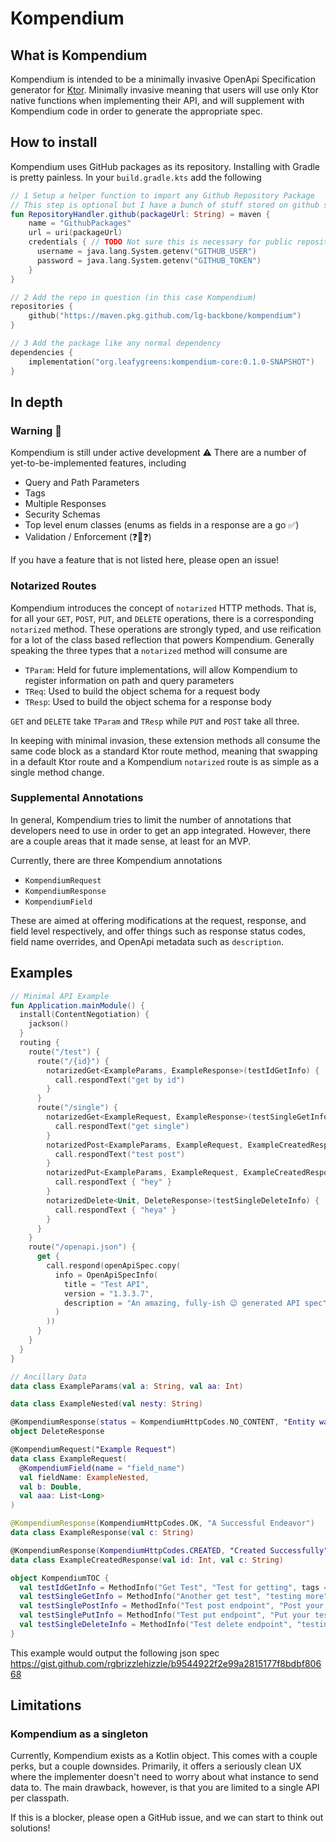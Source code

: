 # Kompendium

## What is Kompendium

Kompendium is intended to be a minimally invasive OpenApi Specification generator for [Ktor](https://ktor.io). 
Minimally invasive meaning that users will use only Ktor native functions when implementing their API, and will 
supplement with Kompendium code in order to generate the appropriate spec. 

## How to install

Kompendium uses GitHub packages as its repository.  Installing with Gradle is pretty painless.  In your `build.gradle.kts`
add the following 

```kotlin
// 1 Setup a helper function to import any Github Repository Package
// This step is optional but I have a bunch of stuff stored on github so I find it useful 😄
fun RepositoryHandler.github(packageUrl: String) = maven { 
    name = "GithubPackages"
    url = uri(packageUrl)
    credentials { // TODO Not sure this is necessary for public repositories?
      username = java.lang.System.getenv("GITHUB_USER")
      password = java.lang.System.getenv("GITHUB_TOKEN")
    } 
}

// 2 Add the repo in question (in this case Kompendium)
repositories {
    github("https://maven.pkg.github.com/lg-backbone/kompendium")
}

// 3 Add the package like any normal dependency
dependencies { 
    implementation("org.leafygreens:kompendium-core:0.1.0-SNAPSHOT")
}

```

## In depth

### Warning 🚨
Kompendium is still under active development ⚠️ There are a number of yet-to-be-implemented features, including 

- Query and Path Parameters
- Tags
- Multiple Responses 
- Security Schemas
- Top level enum classes (enums as fields in a response are a go ✅)
- Validation / Enforcement (❓👀❓)

If you have a feature that is not listed here, please open an issue!

### Notarized Routes 

Kompendium introduces the concept of `notarized` HTTP methods.  That is, for all your `GET`, `POST`, `PUT`, and `DELETE`
operations, there is a corresponding `notarized` method.  These operations are strongly typed, and use reification for 
a lot of the class based reflection that powers Kompendium.  Generally speaking the three types that a `notarized` method
will consume are

- `TParam`: Held for future implementations, will allow Kompendium to register information on path and query parameters
- `TReq`: Used to build the object schema for a request body
- `TResp`: Used to build the object schema for a response body

`GET` and `DELETE` take `TParam` and `TResp` while `PUT` and `POST` take all three.

In keeping with minimal invasion, these extension methods all consume the same code block as a standard Ktor route method,
meaning that swapping in a default Ktor route and a Kompendium `notarized` route is as simple as a single method change.

### Supplemental Annotations

In general, Kompendium tries to limit the number of annotations that developers need to use in order to get an app 
integrated.  However, there are a couple areas that it made sense, at least for an MVP.  

Currently, there are three Kompendium annotations

- `KompendiumRequest`
- `KompendiumResponse`
- `KompendiumField`

These are aimed at offering modifications at the request, response, and field level respectively, and offer things such
as response status codes, field name overrides, and OpenApi metadata such as `description`.

## Examples

```kotlin
// Minimal API Example
fun Application.mainModule() {
  install(ContentNegotiation) {
    jackson()
  }
  routing {
    route("/test") {
      route("/{id}") {
        notarizedGet<ExampleParams, ExampleResponse>(testIdGetInfo) {
          call.respondText("get by id")
        }
      }
      route("/single") {
        notarizedGet<ExampleRequest, ExampleResponse>(testSingleGetInfo) {
          call.respondText("get single")
        }
        notarizedPost<ExampleParams, ExampleRequest, ExampleCreatedResponse>(testSinglePostInfo) {
          call.respondText("test post")
        }
        notarizedPut<ExampleParams, ExampleRequest, ExampleCreatedResponse>(testSinglePutInfo) {
          call.respondText { "hey" }
        }
        notarizedDelete<Unit, DeleteResponse>(testSingleDeleteInfo) {
          call.respondText { "heya" }
        }
      }
    }
    route("/openapi.json") {
      get {
        call.respond(openApiSpec.copy(
          info = OpenApiSpecInfo(
            title = "Test API",
            version = "1.3.3.7",
            description = "An amazing, fully-ish 😉 generated API spec"
          )
        ))
      }
    }
  }
}

// Ancillary Data 
data class ExampleParams(val a: String, val aa: Int)

data class ExampleNested(val nesty: String)

@KompendiumResponse(status = KompendiumHttpCodes.NO_CONTENT, "Entity was deleted successfully")
object DeleteResponse

@KompendiumRequest("Example Request")
data class ExampleRequest(
  @KompendiumField(name = "field_name")
  val fieldName: ExampleNested,
  val b: Double,
  val aaa: List<Long>
)

@KompendiumResponse(KompendiumHttpCodes.OK, "A Successful Endeavor")
data class ExampleResponse(val c: String)

@KompendiumResponse(KompendiumHttpCodes.CREATED, "Created Successfully")
data class ExampleCreatedResponse(val id: Int, val c: String)

object KompendiumTOC {
  val testIdGetInfo = MethodInfo("Get Test", "Test for getting", tags = setOf("test", "example", "get"))
  val testSingleGetInfo = MethodInfo("Another get test", "testing more")
  val testSinglePostInfo = MethodInfo("Test post endpoint", "Post your tests here!")
  val testSinglePutInfo = MethodInfo("Test put endpoint", "Put your tests here!")
  val testSingleDeleteInfo = MethodInfo("Test delete endpoint", "testing my deletes")
}
```

This example would output the following json spec https://gist.github.com/rgbrizzlehizzle/b9544922f2e99a2815177f8bdbf80668

## Limitations

### Kompendium as a singleton

Currently, Kompendium exists as a Kotlin object.  This comes with a couple perks, but a couple downsides.  Primarily,
it offers a seriously clean UX where the implementer doesn't need to worry about what instance to send data to. The main
drawback, however, is that you are limited to a single API per classpath.  

If this is a blocker, please open a GitHub issue, and we can start to think out solutions! 
